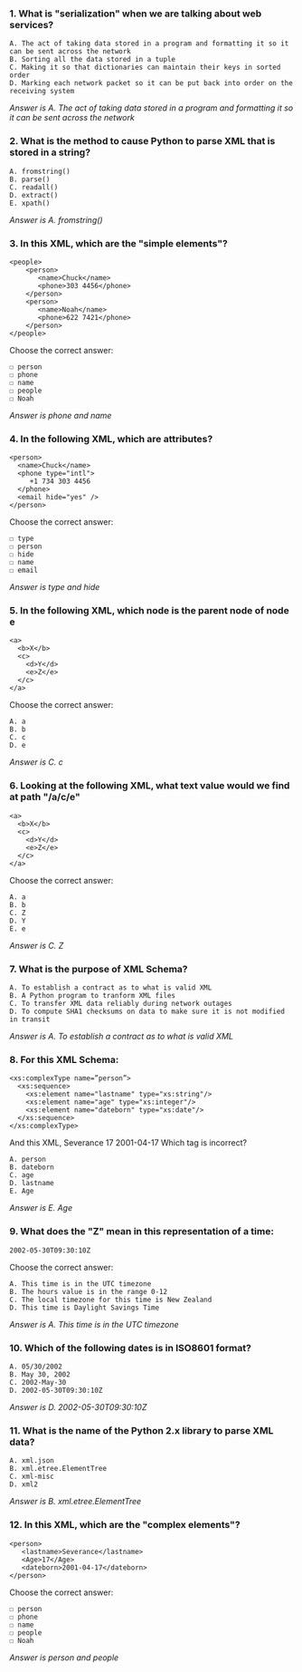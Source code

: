 ### 1.	What is "serialization" when we are talking about web services?
    A. The act of taking data stored in a program and formatting it so it can be sent across the network
    B. Sorting all the data stored in a tuple
    C. Making it so that dictionaries can maintain their keys in sorted order
    D. Marking each network packet so it can be put back into order on the receiving system
_Answer is A. The act of taking data stored in a program and formatting it so it can be sent across the network_
### 2.	What is the method to cause Python to parse XML that is stored in a string?
    A. fromstring()
    B. parse()
    C. readall()
    D. extract()
    E. xpath()
_Answer is A. fromstring()_
### 3.	In this XML, which are the "simple elements"?
    <people>
        <person>
           <name>Chuck</name>
           <phone>303 4456</phone>
        </person>
        <person>
           <name>Noah</name>
           <phone>622 7421</phone>
        </person>
    </people>
Choose the correct answer:

    ☐ person
    ☐ phone
    ☐ name
    ☐ people
    ☐ Noah
_Answer is phone and name_
### 4.	In the following XML, which are attributes?
    <person>
      <name>Chuck</name>
      <phone type="intl">
         +1 734 303 4456
      </phone>
      <email hide="yes" />
    </person>
Choose the correct answer:

    ☐ type
    ☐ person
    ☐ hide
    ☐ name
    ☐ email
_Answer is type and hide_
### 5.	In the following XML, which node is the parent node of node e
    <a>
      <b>X</b>
      <c>
        <d>Y</d>
        <e>Z</e>
      </c>
    </a>
Choose the correct answer:

    A. a
    B. b
    C. c
    D. e
_Answer is C. c_
### 6.	Looking at the following XML, what text value would we find at path "/a/c/e"
    <a>
      <b>X</b>
      <c>
        <d>Y</d>
        <e>Z</e>
      </c>
    </a>
Choose the correct answer:

    A. a
    B. b
    C. Z
    D. Y
    E. e
_Answer is C. Z_
### 7.	What is the purpose of XML Schema?
    A. To establish a contract as to what is valid XML
    B. A Python program to tranform XML files
    C. To transfer XML data reliably during network outages
    D. To compute SHA1 checksums on data to make sure it is not modified in transit
_Answer is A. To establish a contract as to what is valid XML_
### 8.	For this XML Schema:
    <xs:complexType name=”person”>
      <xs:sequence>
        <xs:element name="lastname" type="xs:string"/>
        <xs:element name="age" type="xs:integer"/>
        <xs:element name="dateborn" type="xs:date"/>
      </xs:sequence>
    </xs:complexType>
And this XML,
    <person>
       <lastname>Severance</lastname>
       <Age>17</Age>
       <dateborn>2001-04-17</dateborn>
    </person>
Which tag is incorrect?

    A. person
    B. dateborn
    C. age
    D. lastname
    E. Age
_Answer is E. Age_
### 9.	What does the "Z" mean in this representation of a time:
    2002-05-30T09:30:10Z
Choose the correct answer:

    A. This time is in the UTC timezone
    B. The hours value is in the range 0-12
    C. The local timezone for this time is New Zealand
    D. This time is Daylight Savings Time
_Answer is A. This time is in the UTC timezone_
### 10.	Which of the following dates is in ISO8601 format?
    A. 05/30/2002
    B. May 30, 2002
    C. 2002-May-30
    D. 2002-05-30T09:30:10Z
_Answer is D. 2002-05-30T09:30:10Z_
### 11.	What is the name of the Python 2.x library to parse XML data?
    A. xml.json
    B. xml.etree.ElementTree 
    C. xml-misc
    D. xml2
_Answer is B. xml.etree.ElementTree_
### 12.	In this XML, which are the "complex elements"?
    <person>
       <lastname>Severance</lastname>
       <Age>17</Age>
       <dateborn>2001-04-17</dateborn>
    </person>
Choose the correct answer:

    ☐ person
    ☐ phone
    ☐ name
    ☐ people
    ☐ Noah
_Answer is person and people_
